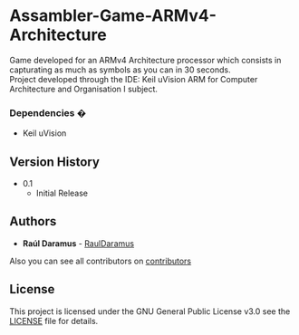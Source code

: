 # Assambler-Game-ARMv4-Architecture

Game developed for an ARMv4 Architecture processor which consists in capturating as much as symbols as you can in 30 seconds.  
  Project developed through the IDE: Keil uVision ARM for Computer Architecture and Organisation I subject.


### Dependencies �
* Keil uVision

## Version History 

* 0.1
    * Initial Release

## Authors 

* **Raúl Daramus** - [RaulDaramus](https://github.com/RaulDaramus)

Also you can see all contributors on [contributors](https://github.com/your/project/contributors)

## License

This project is licensed under the GNU General Public License v3.0 see the [LICENSE](LICENSE) file for details.


